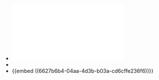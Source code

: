 - ![p167.pdf](../assets/p167_1713923910198_0.pdf)
-
- {{embed ((6627b6b4-04aa-4d3b-b03a-cd6cffe236f6))}}